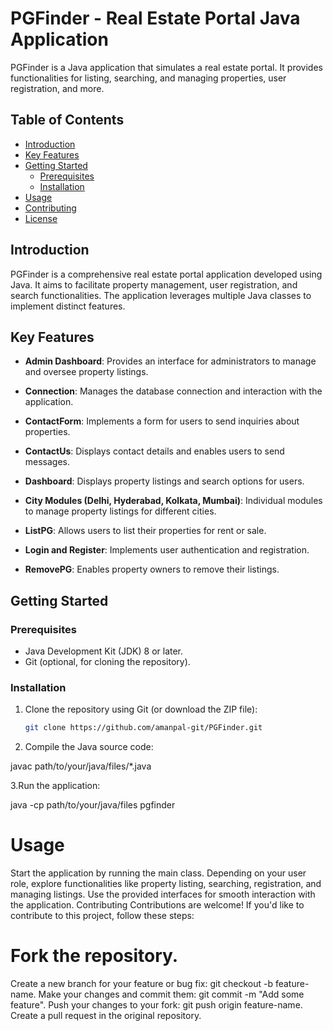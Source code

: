 # PGFinder - Real Estate Portal Java Application

PGFinder is a Java application that simulates a real estate portal. It provides functionalities for listing, searching, and managing properties, user registration, and more.

## Table of Contents

- [Introduction](#introduction)
- [Key Features](#key-features)
- [Getting Started](#getting-started)
  - [Prerequisites](#prerequisites)
  - [Installation](#installation)
- [Usage](#usage)
- [Contributing](#contributing)
- [License](#license)

## Introduction

PGFinder is a comprehensive real estate portal application developed using Java. It aims to facilitate property management, user registration, and search functionalities. The application leverages multiple Java classes to implement distinct features.

## Key Features

- **Admin Dashboard**: Provides an interface for administrators to manage and oversee property listings.

- **Connection**: Manages the database connection and interaction with the application.

- **ContactForm**: Implements a form for users to send inquiries about properties.

- **ContactUs**: Displays contact details and enables users to send messages.

- **Dashboard**: Displays property listings and search options for users.

- **City Modules (Delhi, Hyderabad, Kolkata, Mumbai)**: Individual modules to manage property listings for different cities.

- **ListPG**: Allows users to list their properties for rent or sale.

- **Login and Register**: Implements user authentication and registration.

- **RemovePG**: Enables property owners to remove their listings.

## Getting Started

### Prerequisites

- Java Development Kit (JDK) 8 or later.
- Git (optional, for cloning the repository).

### Installation

1. Clone the repository using Git (or download the ZIP file):

   ```bash
   git clone https://github.com/amanpal-git/PGFinder.git

2. Compile the Java source code:

javac path/to/your/java/files/*.java

3.Run the application:

java -cp path/to/your/java/files pgfinder


#  Usage

Start the application by running the main class.
Depending on your user role, explore functionalities like property listing, searching, registration, and managing listings.
Use the provided interfaces for smooth interaction with the application.
Contributing
Contributions are welcome! If you'd like to contribute to this project, follow these steps:

#  Fork the repository.

Create a new branch for your feature or bug fix: git checkout -b feature-name.
Make your changes and commit them: git commit -m "Add some feature".
Push your changes to your fork: git push origin feature-name.
Create a pull request in the original repository.
